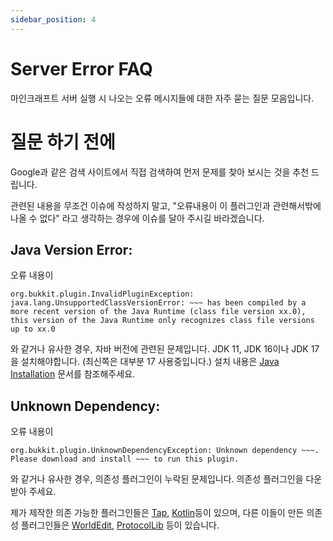 ```yaml
---
sidebar_position: 4
---
```


# Server Error FAQ

마인크래프트 서버 실행 시 나오는 오류 메시지들에 대한 자주 묻는 질문 모음입니다.

# 질문 하기 전에

Google과 같은 검색 사이트에서 직접 검색하여 먼저 문제를 찾아 보시는 것을 추천 드립니다.

관련된 내용을 무조건 이슈에 작성하지 말고, "오류내용이 이 플러그인과 관련해서밖에 나올 수 없다" 라고 생각하는 경우에 이슈를 달아 주시길 바라겠습니다.

## Java Version Error:

오류 내용이

```
org.bukkit.plugin.InvalidPluginException: java.lang.UnsupportedClassVersionError: ~~~ has been compiled by a more recent version of the Java Runtime (class file version xx.0), this version of the Java Runtime only recognizes class file versions up to xx.0
```

와 같거나 유사한 경우, 자바 버전에 관련된 문제입니다. JDK 11, JDK 16이나 JDK 17을 설치해야합니다. (최신쪽은 대부분 17 사용중입니다.) 설치 내용은 [Java Installation](./Java-Installation) 문서를 참조해주세요.

## Unknown Dependency:

오류 내용이
```
org.bukkit.plugin.UnknownDependencyException: Unknown dependency ~~~. Please download and install ~~~ to run this plugin.
```
와 같거나 유사한 경우, 의존성 플러그인이 누락된 문제입니다. 의존성 플러그인을 다운받아 주세요.

제가 제작한 의존 가능한 플러그인들은 [Tap](https://github.com/monun/tap/releases), [Kotlin](https://github.com/monun/kotlin-plugin/releases)등이 있으며, 다른 이들이 만든 의존성 플러그인들은 [WorldEdit](https://dev.bukkit.org/projects/worldedit/files), [ProtocolLib](https://github.com/dmulloy2/ProtocolLib/releases) 등이 있습니다.